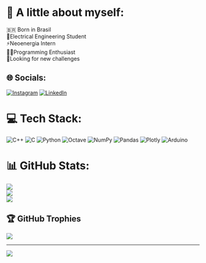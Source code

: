 # 💫 A little about myself:
🇧🇷 Born in Brasil <br>📖Electrical Engineering Student<br>⚡Neoenergia Intern<br>👨‍💻Programming Enthusiast<br>🔎Looking for new challenges<br>


## 🌐 Socials:
[![Instagram](https://img.shields.io/badge/Instagram-%23E4405F.svg?logo=Instagram&logoColor=white)](https://instagram.com/mateus1603) [![LinkedIn](https://img.shields.io/badge/LinkedIn-%230077B5.svg?logo=linkedin&logoColor=white)](https://linkedin.com/in/https://www.linkedin.com/in/mateus-marques-pinto-308a1423a/) 

# 💻 Tech Stack:
![C++](https://img.shields.io/badge/c++-%2300599C.svg?style=flat&logo=c%2B%2B&logoColor=white) ![C](https://img.shields.io/badge/c-%2300599C.svg?style=flat&logo=c&logoColor=white) ![Python](https://img.shields.io/badge/python-3670A0?style=flat&logo=python&logoColor=ffdd54) ![Octave](https://img.shields.io/badge/OCTAVE-darkblue?style=flat&logo=octave&logoColor=fcd683) ![NumPy](https://img.shields.io/badge/numpy-%23013243.svg?style=flat&logo=numpy&logoColor=white) ![Pandas](https://img.shields.io/badge/pandas-%23150458.svg?style=flat&logo=pandas&logoColor=white) ![Plotly](https://img.shields.io/badge/Plotly-%233F4F75.svg?style=flat&logo=plotly&logoColor=white) ![Arduino](https://img.shields.io/badge/-Arduino-00979D?style=flat&logo=Arduino&logoColor=white)
# 📊 GitHub Stats:
![](https://github-readme-stats.vercel.app/api?username=mateus1603&theme=tokyonight&hide_border=false&include_all_commits=true&count_private=true)<br/>
![](https://github-readme-streak-stats.herokuapp.com/?user=mateus1603&theme=tokyonight&hide_border=false)<br/>
![](https://github-readme-stats.vercel.app/api/top-langs/?username=mateus1603&theme=tokyonight&hide_border=false&include_all_commits=true&count_private=true&layout=compact)

## 🏆 GitHub Trophies
![](https://github-profile-trophy.vercel.app/?username=mateus1603&theme=nord&no-frame=false&no-bg=true&margin-w=4)

---
[![](https://visitcount.itsvg.in/api?id=mateus1603&icon=1&color=1)](https://visitcount.itsvg.in)

<!-- Proudly created with GPRM ( https://gprm.itsvg.in ) -->
